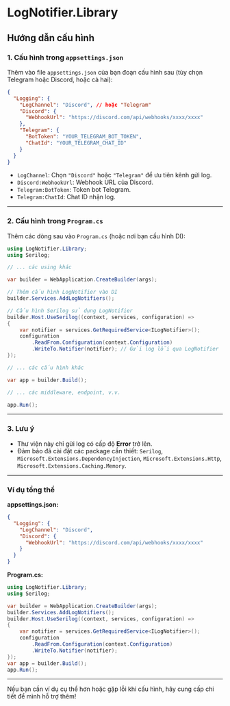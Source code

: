# LogNotifier.Library

## Hướng dẫn cấu hình

### 1. Cấu hình trong `appsettings.json`

Thêm vào file `appsettings.json` của bạn đoạn cấu hình sau (tùy chọn Telegram hoặc Discord, hoặc cả hai):

```json
{
  "Logging": {
    "LogChannel": "Discord", // hoặc "Telegram"
    "Discord": {
      "WebhookUrl": "https://discord.com/api/webhooks/xxxx/xxxx"
    },
    "Telegram": {
      "BotToken": "YOUR_TELEGRAM_BOT_TOKEN",
      "ChatId": "YOUR_TELEGRAM_CHAT_ID"
    }
  }
}
```

- `LogChannel`: Chọn `"Discord"` hoặc `"Telegram"` để ưu tiên kênh gửi log.
- `Discord:WebhookUrl`: Webhook URL của Discord.
- `Telegram:BotToken`: Token bot Telegram.
- `Telegram:ChatId`: Chat ID nhận log.

---

### 2. Cấu hình trong `Program.cs`

Thêm các dòng sau vào `Program.cs` (hoặc nơi bạn cấu hình DI):

```csharp
using LogNotifier.Library;
using Serilog;

// ... các using khác

var builder = WebApplication.CreateBuilder(args);

// Thêm cấu hình LogNotifier vào DI
builder.Services.AddLogNotifiers();

// Cấu hình Serilog sử dụng LogNotifier
builder.Host.UseSerilog((context, services, configuration) =>
{
    var notifier = services.GetRequiredService<ILogNotifier>();
    configuration
        .ReadFrom.Configuration(context.Configuration)
        .WriteTo.Notifier(notifier); // Gửi log lỗi qua LogNotifier
});

// ... các cấu hình khác

var app = builder.Build();

// ... các middleware, endpoint, v.v.

app.Run();
```

---

### 3. Lưu ý

- Thư viện này chỉ gửi log có cấp độ **Error** trở lên.
- Đảm bảo đã cài đặt các package cần thiết: `Serilog`, `Microsoft.Extensions.DependencyInjection`, `Microsoft.Extensions.Http`, `Microsoft.Extensions.Caching.Memory`.

---

### Ví dụ tổng thể

**appsettings.json:**
```json
{
  "Logging": {
    "LogChannel": "Discord",
    "Discord": {
      "WebhookUrl": "https://discord.com/api/webhooks/xxxx/xxxx"
    }
  }
}
```

**Program.cs:**
```csharp
using LogNotifier.Library;
using Serilog;

var builder = WebApplication.CreateBuilder(args);
builder.Services.AddLogNotifiers();
builder.Host.UseSerilog((context, services, configuration) =>
{
    var notifier = services.GetRequiredService<ILogNotifier>();
    configuration
        .ReadFrom.Configuration(context.Configuration)
        .WriteTo.Notifier(notifier);
});
var app = builder.Build();
app.Run();
```

---

Nếu bạn cần ví dụ cụ thể hơn hoặc gặp lỗi khi cấu hình, hãy cung cấp chi tiết để mình hỗ trợ thêm! 
